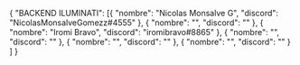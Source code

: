 {
    "BACKEND ILUMINATI": [{
            "nombre": "Nicolas Monsalve G",
            "discord": "NicolasMonsalveGomezz#4555"
        },
        {
            "nombre": "",
            "discord": ""
        },
        {
            "nombre": "Iromi Bravo",
            "discord": "iromibravo#8865"
        },
        {
            "nombre": "",
            "discord": ""
        },
        {
            "nombre": "",
            "discord": ""
        },
        {
            "nombre": "",
            "discord": ""
        }
    ]
}
